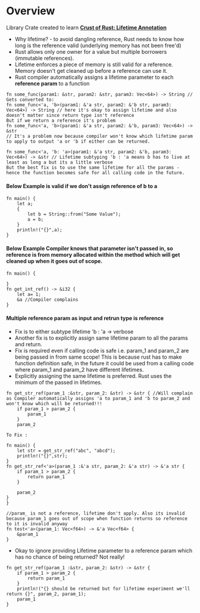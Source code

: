 # Overview 

Library Crate created to learn **[Crust of Rust: Lifetime Annotation](https://www.youtube.com/watch?v=rAl-9HwD858)**

- Why lifetime? - to avoid  dangling reference, Rust needs to know how long is the reference valid (underlying memory has not been free'd)
- Rust allows only one owner for a value but multiple borrowers (immutable references).
- Lifetime enforces a piece of memory is still valid for a reference. Memory doesn't get cleaned up before a reference can use it. 
- Rust compiler automatically assigns a lifetime parameter to each **reference param** to a function 

```
fn some_func(param1: &str, param2: &str, param3: Vec<64>) -> String // Gets converted to:
fn some_func<'a, 'b>(param1: &'a str, param2: &'b str, param3: Vec<64>) -> String // here it's okay to assign lifetime and also doesn't matter since return type isn't reference
But if we return a reference it's problem
fn some_func<'a, 'b>(param1: &'a str, param2: &'b, param3: Vec<64>) -> &str 
// It's a problem now because compiler won't know which lifetime param to apply to output 'a or 'b if either can be returned.

fn some_func<'a, 'b: 'a>(param1: &'a str, param2: &'b, param3: Vec<64>) -> &str // Lifetime subtyping 'b : 'a means b has to live at least as long a but its a little verbose
But the best fix is to use the same lifetime for all the params - hence the function becomes safe for all calling code in the future.
```

#### Below Example is valid if we don't assign reference of b to a
```
fn main() {
    let a;
    {
        let b = String::from("Some Value");
        a = b;
    }
    println!("{}",a);
}
```
#### Below Example Compiler knows that parameter isn't passed in, so reference is from memory allocated within the method which will get cleaned up when it goes out of scope. 
```
fn main() {

}
fn get_int_ref() -> &i32 {
    let a= 1;
    &a //Compiler complains
}
```
#### Multiple reference param as input and retrun type is reference
- Fix is to either subtype lifetime 'b : 'a -> verbose
- Another fix is to explicitly assign same lifetime param to all the params and return.
- Fix is required even if calling code is safe i.e. param_1 and param_2 are being passed in from same scope! This is because rust has to make function definition safe, in the future it could be used from a calling code where param_1 and param_2 have different lifetimes.
- Explicitly assigning the same lifetime is preferred. Rust uses the minimum of the passed in lifetimes.
```
fn get_str_ref(param_1 :&str, param_2: &str) -> &str { //Will complain as Compiler automatically assigns 'a to param_1 and 'b to param_2 and won't know which will be returned!!!
    if param_1 > param_2 {
        param_1
    }
    param_2

To Fix :

fn main() {
    let str = get_str_ref("abc", "abcd");
    println!("{}",str);
}
fn get_str_ref<'a>(param_1 :&'a str, param_2: &'a str) -> &'a str {  
    if param_1 > param_2 {
        return param_1
    }
    
    param_2
}
}
```


```
//param_ is not a reference, lifetime don't apply. Also its invalid because param_1 goes out of scope when function returns so reference to it is invalid anyway
fn test<'a>(param_1: Vec<f64>) -> &'a Vec<f64> { 
    &param_1
}
```

- Okay to ignore providing Lifetime parameter to a reference param which has no chance of being returned? Not really!
```
fn get_str_ref(param_1 :&str, param_2: &str) -> &str {
    if param_1 > param_2 {
        return param_1
    }
    println!("{} should be returned but for lifetime experiment we'll return {}", param_2, param_1);
    param_1
} 
```